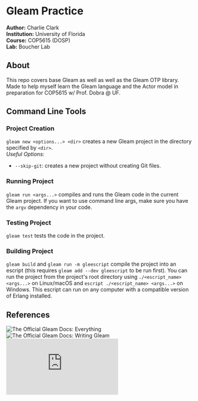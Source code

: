 # Gleam Practice

**Author:** Charlie Clark\
**Institution:** University of Florida\
**Course:** COP5615 (DOSP)\
**Lab:** Boucher Lab

## About

This repo covers base Gleam as well as well as the Gleam OTP library. Made to help myself learn the Gleam language and the Actor model in preparation for COP5615 w/ Prof. Dobra @ UF.

## Command Line Tools

### Project Creation

`gleam new <options...> <dir>` creates a new Gleam project in the directory specified by `<dir>`.\
*Useful Options:*
- `--skip-git`: creates a new project without creating Git files.

### Running Project

`gleam run <args...>` compiles and runs the Gleam code in the current Gleam project. If you want to use command line args, make sure you have the `argv` dependency in your code.

### Testing Project

`gleam test` tests the code in the project.

### Building Project

`gleam build` and `gleam run -m gleescript` compile the project into an escript (this requires `gleam add --dev gleescript` to be run first). You can run the project from the project's root directory using `./<escript_name> <args...>` on Linux/macOS and `escript ./<escript_name> <args...>` on Windows. This escript can run on any computer with a compatible version of Erlang installed.

## References

![The Official Gleam Docs: Everything](https://tour.gleam.run/everything/)
![The Official Gleam Docs: Writing Gleam](https://gleam.run/writing-gleam/)
![The Gleam OTP Docs](https://hexdocs.pm/gleam_otp/index.html)
